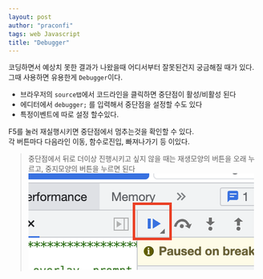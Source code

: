 ```yaml
---
layout: post
author: "praconfi"
tags: web Javascript
title: "Debugger"
---
```


코딩하면서 예상치 못한 결과가 나왔을때 어디서부터 잘못된건지 궁금해질 때가 있다.  
그때 사용하면 유용한게 `Debugger`이다.  

- 브라우저의 `source탭`에서 코드라인을 클릭하면 중단점이 활성/비활성 된다  
- 에디터에서 `debugger;` 를 입력해서 중단점을 설정할 수도 있다   
- 특정이벤트에 따로 설정 할수있다.  

F5를 눌러 재실행시키면 중단점에서 멈추는것을 확인할 수 있다.  
각 버튼마다 다음라인 이동, 함수로진입, 빠져나가기 등 이있다.  

> 중단점에서 뒤로 더이상 진행시키고 싶지 않을 때는 재생모양의 버튼을 오래 누르고, 중지모양의 버튼을 누르면 된다  
![BP](../assets/imgs/breakPoint.png)

